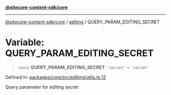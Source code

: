 [**@sitecore-content-sdk/core**](../../README.md)

***

[@sitecore-content-sdk/core](../../README.md) / [editing](../README.md) / QUERY\_PARAM\_EDITING\_SECRET

# Variable: QUERY\_PARAM\_EDITING\_SECRET

> `const` **QUERY\_PARAM\_EDITING\_SECRET**: `"secret"` = `'secret'`

Defined in: [packages/core/src/editing/utils.ts:12](https://github.com/Sitecore/content-sdk/blob/5647269998b9306151914ae421806dad763f924a/packages/core/src/editing/utils.ts#L12)

Query parameter for editing secret
